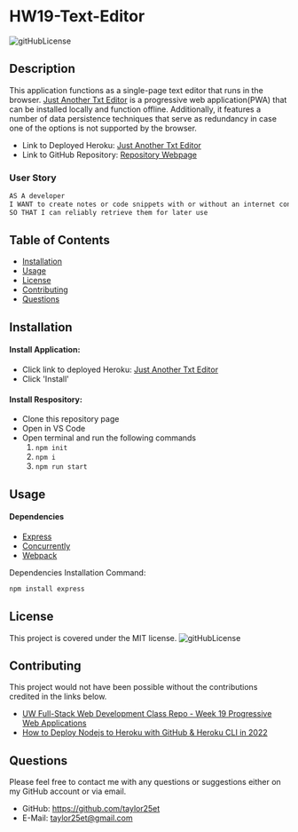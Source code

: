 # HW19-Text-Editor 
![gitHubLicense](https://img.shields.io/badge/License-MIT-green.svg)
[]("./media/homepage.png")

## Description
This application functions as a single-page text editor that runs in the browser. [Just Another Txt Editor](https://justanothertxteditor.herokuapp.com/) is a progressive web application(PWA) that can be installed locally and function offline. Additionally, it features a number of data persistence techniques that serve as redundancy in case one of the options is not supported by the browser. <br>
- Link to Deployed Heroku: [Just Another Txt Editor](https://justanothertxteditor.herokuapp.com/)
- Link to GitHub Repository: [Repository Webpage](https://github.com/Taylor25et/HW19-Text-Editor)

### User Story
```md
AS A developer
I WANT to create notes or code snippets with or without an internet connection
SO THAT I can reliably retrieve them for later use
```

## Table of Contents

- [Installation](#installation)
- [Usage](#usage)
- [License](#license)
- [Contributing](#contributing)
- [Questions](#questions)

## Installation 
#### Install Application:
- Click link to deployed Heroku: [Just Another Txt Editor](https://justanothertxteditor.herokuapp.com/)
- Click 'Install'

#### Install Respository: 
- Clone this repository page
- Open in VS Code 
- Open terminal and run the following commands
    1. ``` npm init ```
    2. ``` npm i ```
    3. ``` npm run start ```

## Usage

#### Dependencies
- [Express](https://www.npmjs.com/package/express)
- [Concurrently](https://www.npmjs.com/package/concurrently)
- [Webpack](https://www.npmjs.com/package/webpack)

Dependencies Installation Command:
```md
npm install express
```

## License
This project is covered under the MIT license. 
![gitHubLicense](https://img.shields.io/badge/License-MIT-green.svg)

## Contributing
This project would not have been possible without the contributions credited in the links below.
- [UW Full-Stack Web Development Class Repo - Week 19 Progressive Web Applications](https://uwa.bootcampcontent.com/UWA-Bootcamp/uw-blv-virt-fsf-pt-12-2021-u-c/-/tree/master/19-PWA)
- [How to Deploy Nodejs to Heroku with GitHub & Heroku CLI in 2022](https://www.youtube.com/watch?v=LsvM4NxFP1E&t=401s)

## Questions

Please feel free to contact me with any questions or suggestions either on my GitHub account or via email.
* GitHub: https://github.com/taylor25et
* E-Mail: taylor25et@gmail.com



